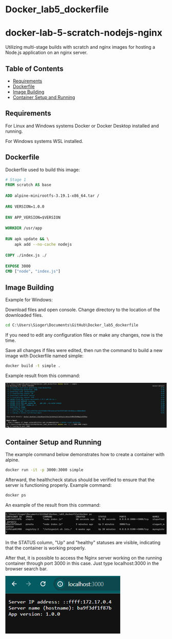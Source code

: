 # Docker_lab5_dockerfile
 
# docker-lab-5-scratch-nodejs-nginx
Utilizing multi-stage builds with scratch and nginx images for hosting a Node.js application on an nginx server.

## Table of Contents

- [Requirements](#requirements)
- [Dockerfile](#dockerfile)
- [Image Building](#image-building)
- [Container Setup and Running](#container-setup-and-running)

## Requirements

For Linux and Windows systems Docker or Docker Desktop installed and running.

For Windows systems WSL installed.

## Dockerfile

Dockerfile used to build this image:

```dockerfile
# Stage 1
FROM scratch AS base

ADD alpine-minirootfs-3.19.1-x86_64.tar /

ARG VERSION=1.0.0

ENV APP_VERSION=$VERSION

WORKDIR /usr/app

RUN apk update && \
    apk add --no-cache nodejs
    
COPY ./index.js ./

EXPOSE 3000
CMD ["node", "index.js"]
```

## Image Building

Example for Windows:

Download files and open console. Change directory to the location of the downloaded files.

```cmd
cd C:\Users\Sioger\Documents\GitHub\Docker_lab5_dockerfile
```

If you need to edit any configuration files or make any changes, now is the time.

Save all changes if files were edited, then run the command to build a new image with Dockerfile named simple:

```cmd
docker build -t simple .
```
Example result from this command:

![Image Build](obrazki/dockerbuild.png)

## Container Setup and Running

The example command below demonstrates how to create a container with alpine.

```cmd
docker run -it -p 3000:3000 simple 
```

Afterward, the healthcheck status should be verified to ensure that the server is functioning properly. Example command:

```cmd
docker ps 
```

An example of the result from this command:

![Healthy](obrazki/dockerps.png)

In the STATUS column, "Up" and "healthy" statuses are visible, indicating that the container is working properly.

After that, it is possible to access the Nginx server working on the running container through port 3000 in this case. Just type localhost:3000 in the browser search bar.

![Custom Server Home Page](obrazki/strona.png)

